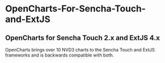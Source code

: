 OpenCharts-For-Sencha-Touch-and-ExtJS
=====================================

## OpenCharts for Sencha Touch 2.x and ExtJS 4.x

OpenCharts brings over 10 NVD3 charts to the Sencha Touch and ExtJS frameworks and is backwards compatible with both.
